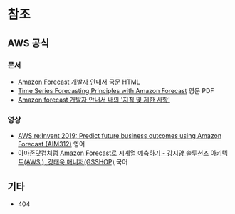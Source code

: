 # 참조

## AWS 공식

### 문서

- [Amazon Forecast 개발자 안내서](https://docs.aws.amazon.com/ko_kr/forecast/latest/dg/what-is-forecast.html) 국문 HTML
- [Time Series Forecasting Principles with Amazon Forecast](https://d1.awsstatic.com/whitepapers/time-series-forecasting-principles-amazon-forecast.pdf) 영문 PDF
- [Amazon forecast 개발자 안내서 내의 '지침 및 제한 사항'](https://docs.aws.amazon.com/ko_kr/forecast/latest/dg/limits.html)

### 영상

- [AWS re:Invent 2019: Predict future business outcomes using Amazon Forecast (AIM312)](https://www.youtube.com/watch?v=81_jcZc2lNM) 영어
- [아마존닷컴처럼 Amazon Forecast로 시계열 예측하기 - 강지양 솔루션즈 아키텍트(AWS ), 강태욱 매니저(GSSHOP)](https://www.youtube.com/watch?v=4MuVRFQVx8Y) 국어

## 기타

 - 404
